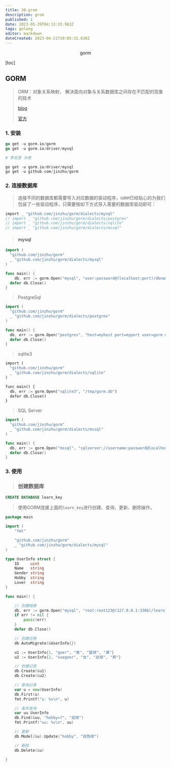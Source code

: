 ```yaml
---
title: 38.grom
description: grom
published: 1
date: 2023-05-29T04:13:33.963Z
tags: golang
editor: markdown
dateCreated: 2023-04-21T10:05:32.630Z
---
```


<center>gorm</center>



[toc]



## GORM

> ORM：对象关系映射， 解决面向对象与关系数据库之间存在不匹配的现象的技术
>
> [blog](https://www.liwenzhou.com/posts/Go/gorm/)
>
> [官方](https://gorm.io/zh_CN/docs/)



### 1. 安装

```go
go get -u gorm.io/gorm
go get -u gorm.io/driver/mysql
```

```php
# 李文周 大佬

go get -u gorm.io/driver/mysql
go get -u github.com/jinzhu/gorm
```





### 2. 连接数据库

> 连接不同的数据库都需要导入对应数据的驱动程序，`GORM`已经贴心的为我们包装了一些驱动程序，只需要按如下方式导入需要的数据库驱动即可：

```php
import _ "github.com/jinzhu/gorm/dialects/mysql"
// import _ "github.com/jinzhu/gorm/dialects/postgres"
// import _ "github.com/jinzhu/gorm/dialects/sqlite"
// import _ "github.com/jinzhu/gorm/dialects/mssql"
```

> #### mysql

```go
import (
  "github.com/jinzhu/gorm"
  _ "github.com/jinzhu/gorm/dialects/mysql"
)

func main() {
    db, err := gorm.Open("mysql", "user:password@(localhost:port)/dbname?charset=utf8mb4&parseTime=True&loc=Local")
  defer db.Close()
}
```

> PostgreSql

```go
import (
  "github.com/jinzhu/gorm"
  _ "github.com/jinzhu/gorm/dialects/postgres"
)

func main() {
  db, err := gorm.Open("postgres", "host=myhost port=myport user=gorm dbname=gorm password=mypassword")
  defer db.Close()
}
```

> sqlite3

```php
import (
  "github.com/jinzhu/gorm"
  _ "github.com/jinzhu/gorm/dialects/sqlite"
)

func main() {
  db, err := gorm.Open("sqlite3", "/tmp/gorm.db")
  defer db.Close()
}
```

> SQL Server

```go
import (
  "github.com/jinzhu/gorm"
  _ "github.com/jinzhu/gorm/dialects/mssql"
)

func main() {
  db, err := gorm.Open("mssql", "sqlserver://username:password@localhost:1433?database=dbname")
  defer db.Close()
}
```







### 3. 使用

> ### 创建数据库

```sql
CREATE DATABASE learn_key
```

> 使用GORM连接上面的`learn_key`进行创建、查询、更新、删除操作。

```go
package main

import (
	"fmt"

	"github.com/jinzhu/gorm"
	_ "github.com/jinzhu/gorm/dialects/mysql"
)

type UserInfo struct {
	ID     uint
	Name   string
	Gender string
	Hobby  string
	Lover  string
}

func main() {

	// 创建链接
	db, err := gorm.Open("mysql", "root:root123@(127.0.0.1:3306)/learn_key?charset=utf8mb4&parseTime=True&loc=Local")
	if err != nil {
		panic(err)
	}
	defer db.Close()

	// 创建迁移
	db.AutoMigrate(&UserInfo{})

	u1 := UserInfo{1, "goer", "男", "篮球", "满"}
	u2 := UserInfo{2, "vuegoer", "女", "足球", "燕"}

	// 创建记录
	db.Create(&u1)
	db.Create(&u2)

	// 查询记录
	var u = new(UserInfo)
	db.First(u)
	fmt.Printf("u: %v\n", u)

	// 条件查询
	var uu UserInfo
	db.Find(&uu, "hobby=?", "足球")
	fmt.Printf("uu: %v\n", uu)

	// 更新
	db.Model(&u).Update("hobby", "双色球")

	// 删除
	db.Delete(&u)

}
```









